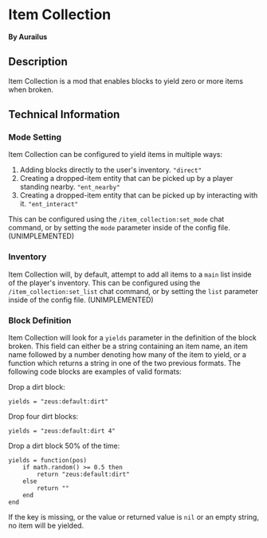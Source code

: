 # Item Collection

**By Aurailus**

## Description

Item Collection is a mod that enables blocks to yield zero or more items when broken.

## Technical Information

### Mode Setting 

Item Collection can be configured to yield items in multiple ways:

1) Adding blocks directly to the user's inventory. `"direct"`
2) Creating a dropped-item entity that can be picked up by a player standing nearby. `"ent_nearby"`
3) Creating a dropped-item entity that can be picked up by interacting with it. `"ent_interact"`

This can be configured using the `/item_collection:set_mode` chat command, or by setting the `mode` parameter inside of the config file. (UNIMPLEMENTED)

### Inventory

Item Collection will, by default, attempt to add all items to a `main` list inside of the player's inventory. This can be configured using the `/item_collection:set_list` chat command, or by setting the `list` parameter inside of the config file. (UNIMPLEMENTED)

### Block Definition

Item Collection will look for a `yields` parameter in the definition of the block broken. This field can either be a string containing an item name, an item name followed by a number denoting how many of the item to yield, or a function which returns a string in one of the two previous formats. The following code blocks are examples of valid formats:

Drop a dirt block:
```
yields = "zeus:default:dirt"
```

Drop four dirt blocks:
```
yields = "zeus:default:dirt 4"
```

Drop a dirt block 50% of the time:
```
yields = function(pos)
	if math.random() >= 0.5 then
		return "zeus:default:dirt"
	else
		return ""
	end
end
```

If the key is missing, or the value or returned value is `nil` or an empty string, no item will be yielded.
